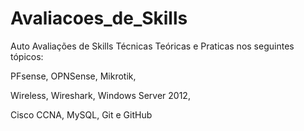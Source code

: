 # Avaliacoes_de_Skills
Auto Avaliações de Skills Técnicas Teóricas e Praticas nos seguintes tópicos:

PFsense,
OPNSense,
Mikrotik,

Wireless,
Wireshark,
Windows Server 2012,

Cisco CCNA,
MySQL,
Git e GitHub
